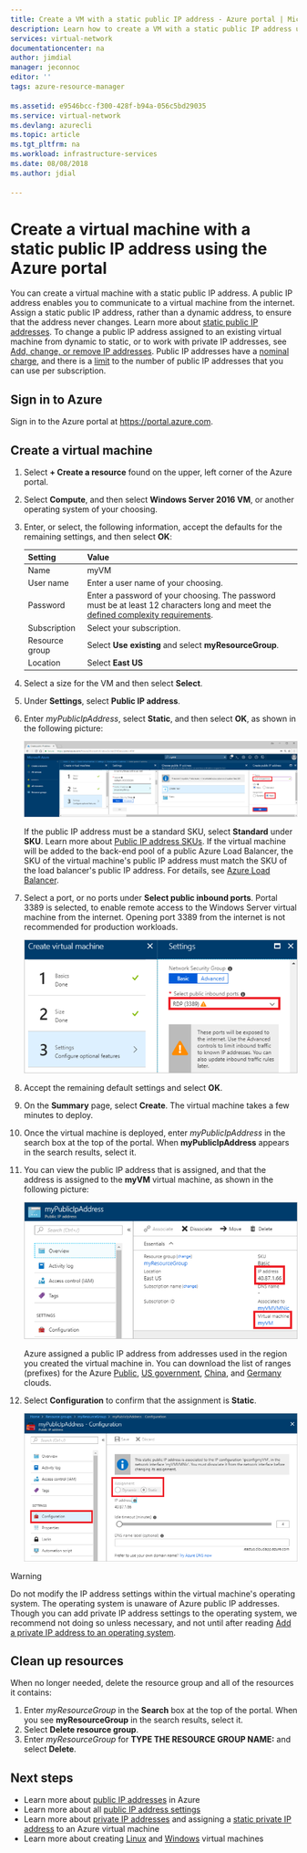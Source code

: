 ```yaml
---
title: Create a VM with a static public IP address - Azure portal | Microsoft Docs
description: Learn how to create a VM with a static public IP address using the Azure portal.
services: virtual-network
documentationcenter: na
author: jimdial
manager: jeconnoc
editor: ''
tags: azure-resource-manager

ms.assetid: e9546bcc-f300-428f-b94a-056c5bd29035
ms.service: virtual-network
ms.devlang: azurecli
ms.topic: article
ms.tgt_pltfrm: na
ms.workload: infrastructure-services
ms.date: 08/08/2018
ms.author: jdial

---
```

# Create a virtual machine with a static public IP address using the Azure portal

You can create a virtual machine with a static public IP address. A public IP address enables you to communicate to a virtual machine from the internet. Assign a static public IP address, rather than a dynamic address, to ensure that the address never changes. Learn more about [static public IP addresses](virtual-network-ip-addresses-overview-arm.md#allocation-method). To change a public IP address assigned to an existing virtual machine from dynamic to static, or to work with private IP addresses, see [Add, change, or remove IP addresses](virtual-network-network-interface-addresses.md). Public IP addresses have a [nominal charge](https://azure.microsoft.com/pricing/details/ip-addresses), and there is a [limit](../azure-subscription-service-limits.md?toc=%2fazure%2fvirtual-network%2ftoc.json#azure-resource-manager-virtual-networking-limits) to the number of public IP addresses that you can use per subscription.

## Sign in to Azure

Sign in to the Azure portal at https://portal.azure.com.

## Create a virtual machine

1. Select **+ Create a resource** found on the upper, left corner of the Azure portal.
2. Select **Compute**, and then select **Windows Server 2016 VM**, or another operating system of your choosing.
3. Enter, or select, the following information, accept the defaults for the remaining settings, and then select **OK**:

    |Setting|Value|
    |---|---|
    |Name|myVM|
    |User name| Enter a user name of your choosing.|
    |Password| Enter a password of your choosing. The password must be at least 12 characters long and meet the [defined complexity requirements](../virtual-machines/windows/faq.md?toc=%2fazure%2fvirtual-network%2ftoc.json#what-are-the-password-requirements-when-creating-a-vm).|
    |Subscription| Select your subscription.|
    |Resource group| Select **Use existing** and select **myResourceGroup**.|
    |Location| Select **East US**|

4. Select a size for the VM and then select **Select**.
5. Under **Settings**, select **Public IP address**.
6. Enter *myPublicIpAddress*, select **Static**, and then select **OK**, as shown in the following picture:

   ![Select static](./media/virtual-network-deploy-static-pip-arm-portal/select-static.png)

   If the public IP address must be a standard SKU, select **Standard** under **SKU**. Learn more about [Public IP address SKUs](virtual-network-ip-addresses-overview-arm.md#sku). If the virtual machine will be added to the back-end pool of a public Azure Load Balancer, the SKU of the virtual machine's public IP address must match the SKU of the load balancer's public IP address. For details, see [Azure Load Balancer](../load-balancer/load-balancer-overview.md?toc=%2fazure%2fvirtual-network%2ftoc.json#skus).

6. Select a port, or no ports under **Select public inbound ports**. Portal 3389 is selected, to enable remote access to the Windows Server virtual machine from the internet. Opening port 3389 from the internet is not recommended for production workloads.

   ![Select a port](./media/virtual-network-deploy-static-pip-arm-portal/select-port.png)

7. Accept the remaining default settings and select **OK**.
8. On the **Summary** page, select **Create**. The virtual machine takes a few minutes to deploy.
9. Once the virtual machine is deployed, enter *myPublicIpAddress* in the search box at the top of the portal. When **myPublicIpAddress** appears in the search results, select it.
10. You can view the public IP address that is assigned, and that the address is assigned to the **myVM** virtual machine, as shown in the following picture:

    ![View public IP address](./media/virtual-network-deploy-static-pip-arm-portal/public-ip-overview.png)

    Azure assigned a public IP address from addresses used in the region you created the virtual machine in. You can download the list of ranges (prefixes) for the Azure [Public](https://www.microsoft.com/download/details.aspx?id=56519), [US government](https://www.microsoft.com/download/details.aspx?id=57063), [China](https://www.microsoft.com/download/details.aspx?id=57062), and [Germany](https://www.microsoft.com/download/details.aspx?id=57064) clouds.

11. Select **Configuration** to confirm that the assignment is **Static**.

    ![View public IP address](./media/virtual-network-deploy-static-pip-arm-portal/public-ip-configuration.png)

> [!WARNING]
Do not modify the IP address settings within the virtual machine's operating system. The operating system is unaware of Azure public IP addresses. Though you can add private IP address settings to the operating system, we recommend not doing so unless necessary, and not until after reading [Add a private IP address to an operating system](virtual-network-network-interface-addresses.md#private).

## Clean up resources

When no longer needed, delete the resource group and all of the resources it contains:

1. Enter *myResourceGroup* in the **Search** box at the top of the portal. When you see **myResourceGroup** in the search results, select it.
2. Select **Delete resource group**.
3. Enter *myResourceGroup* for **TYPE THE RESOURCE GROUP NAME:** and select **Delete**.

## Next steps

- Learn more about [public IP addresses](virtual-network-ip-addresses-overview-arm.md#public-ip-addresses) in Azure
- Learn more about all [public IP address settings](virtual-network-public-ip-address.md#create-a-public-ip-address)
- Learn more about [private IP addresses](virtual-network-ip-addresses-overview-arm.md#private-ip-addresses) and assigning a [static private IP address](virtual-network-network-interface-addresses.md#add-ip-addresses) to an Azure virtual machine
- Learn more about creating [Linux](../virtual-machines/windows/tutorial-manage-vm.md?toc=%2fazure%2fvirtual-network%2ftoc.json) and [Windows](../virtual-machines/windows/tutorial-manage-vm.md?toc=%2fazure%2fvirtual-network%2ftoc.json) virtual machines